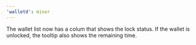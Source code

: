 ```yaml
---
'walletd': minor
---
```


The wallet list now has a colum that shows the lock status. If the wallet is unlocked, the tooltip also shows the remaining time.
